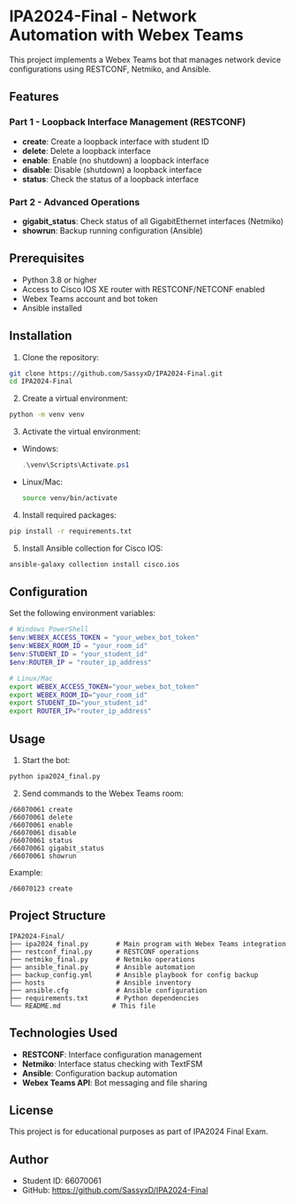 # IPA2024-Final - Network Automation with Webex Teams

This project implements a Webex Teams bot that manages network device configurations using RESTCONF, Netmiko, and Ansible.

## Features

### Part 1 - Loopback Interface Management (RESTCONF)
- **create**: Create a loopback interface with student ID
- **delete**: Delete a loopback interface
- **enable**: Enable (no shutdown) a loopback interface
- **disable**: Disable (shutdown) a loopback interface
- **status**: Check the status of a loopback interface

### Part 2 - Advanced Operations
- **gigabit_status**: Check status of all GigabitEthernet interfaces (Netmiko)
- **showrun**: Backup running configuration (Ansible)

## Prerequisites

- Python 3.8 or higher
- Access to Cisco IOS XE router with RESTCONF/NETCONF enabled
- Webex Teams account and bot token
- Ansible installed

## Installation

1. Clone the repository:
```bash
git clone https://github.com/SassyxD/IPA2024-Final.git
cd IPA2024-Final
```

2. Create a virtual environment:
```bash
python -m venv venv
```

3. Activate the virtual environment:
- Windows:
  ```powershell
  .\venv\Scripts\Activate.ps1
  ```
- Linux/Mac:
  ```bash
  source venv/bin/activate
  ```

4. Install required packages:
```bash
pip install -r requirements.txt
```

5. Install Ansible collection for Cisco IOS:
```bash
ansible-galaxy collection install cisco.ios
```

## Configuration

Set the following environment variables:

```powershell
# Windows PowerShell
$env:WEBEX_ACCESS_TOKEN = "your_webex_bot_token"
$env:WEBEX_ROOM_ID = "your_room_id"
$env:STUDENT_ID = "your_student_id"
$env:ROUTER_IP = "router_ip_address"
```

```bash
# Linux/Mac
export WEBEX_ACCESS_TOKEN="your_webex_bot_token"
export WEBEX_ROOM_ID="your_room_id"
export STUDENT_ID="your_student_id"
export ROUTER_IP="router_ip_address"
```

## Usage

1. Start the bot:
```bash
python ipa2024_final.py
```

2. Send commands to the Webex Teams room:
```
/66070061 create
/66070061 delete
/66070061 enable
/66070061 disable
/66070061 status
/66070061 gigabit_status
/66070061 showrun
```

Example:
```
/66070123 create
```

## Project Structure

```
IPA2024-Final/
├── ipa2024_final.py       # Main program with Webex Teams integration
├── restconf_final.py      # RESTCONF operations
├── netmiko_final.py       # Netmiko operations
├── ansible_final.py       # Ansible automation
├── backup_config.yml      # Ansible playbook for config backup
├── hosts                  # Ansible inventory
├── ansible.cfg            # Ansible configuration
├── requirements.txt       # Python dependencies
└── README.md             # This file
```

## Technologies Used

- **RESTCONF**: Interface configuration management
- **Netmiko**: Interface status checking with TextFSM
- **Ansible**: Configuration backup automation
- **Webex Teams API**: Bot messaging and file sharing

## License

This project is for educational purposes as part of IPA2024 Final Exam.

## Author

- Student ID: 66070061
- GitHub: https://github.com/SassyxD/IPA2024-Final
